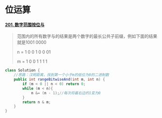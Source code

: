 # 位运算

#### [201. 数字范围按位与](https://leetcode-cn.com/problems/bitwise-and-of-numbers-range/)

> 范围内的所有数字与的结果是两个数字的最长公共子前缀，例如下面的结果就是1001 0000
>
> n =  1 0 0  1 0 0 01
>
> m = 1 0 0  1 1 1 1

```java
class Solution {
    //思路：汉明距离，找到第一个小于m的低位为0的二进制数
    public int rangeBitwiseAnd(int m, int n) {
        if (m < 0 || n < 0) return 0;
        while (m < n){
            n &= (n - 1);//每次将最右边的1变为0
        }
        return n & m;
    }
}
```

